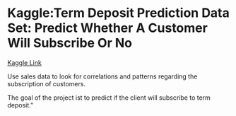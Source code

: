# Kaggle:Term Deposit Prediction Data Set: Predict Whether A Customer Will Subscribe Or No
[Kaggle Link](https://www.kaggle.com/brajeshmohapatra/term-deposit-prediction-data-set)

Use sales data to look for correlations and patterns regarding the subscription of customers.

The goal of the project ist to predict if the client will subscribe to term deposit."
